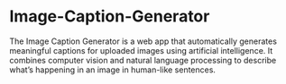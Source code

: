 # Image-Caption-Generator
The Image Caption Generator is a web app that automatically generates meaningful captions for uploaded images using artificial intelligence. It combines computer vision and natural language processing to describe what’s happening in an image in human-like sentences.
